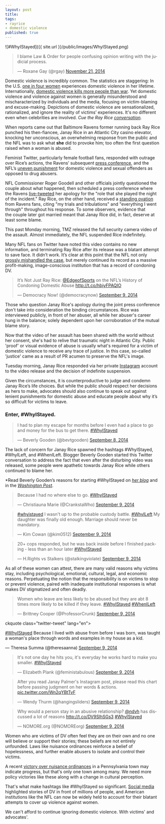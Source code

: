 ```yaml
---
layout: post
title:
tags: 
- rayrice
- domestic violence
published: true
---
```


![#WhyIStayed]({{ site.url }}/public/images/WhyIStayed.png)

<blockquote class="twitter-tweet" lang="en"><p>I blame Law &amp; Order for people confusing opinion writing with the judicial process.</p>&mdash; Roxane Gay (@rgay) <a href="https://twitter.com/rgay/status/535911119253422080">November 21, 2014</a></blockquote>
<script async src="//platform.twitter.com/widgets.js" charset="utf-8"></script>

Domestic violence is incredibly common. The statistics are staggering: In the U.S. [one in four women](http://www.ncadv.org/files/DomesticViolenceFactSheet%28National%29.pdf) experiences domestic violence in her lifetime. Internationally, [domestic violence kills more people than war](http://www.aljazeera.com/news/europe/2014/09/domestic-violence-kills-more-than-civil-war-201499131259139676.html). Yet domestic violence and violence against women is generally misunderstood and mischaracterized by individuals and the media, focusing on victim-blaming and excuse-making. Depictions of domestic violence are sensationalized, rationalized, and<span class="apple-converted-space"> </span>ignore the reality of victims’ experiences. It's no different even when celebrities are involved. *Cue the Ray Rice [conversation](http://www.sbnation.com/nfl/2014/5/23/5744964/ray-rice-arrest-assault-statement-apology-ravens).*

When reports came out that Baltimore Ravens former running back Ray Rice punched his then-fiancee, Janay Rice in an Atlantic City casino elevator, knocking her unconscious, an overwhelming response from the public and the NFL was to ask what **she** did to provoke him; too often the first question raised when a woman is abused.

Feminist Twitter, particularly female football fans, responded with outrage over Rice’s actions, the Ravens’ subsequent [press conference](http://awfulannouncing.com/2014/it-was-not-a-good-idea-for-the-ravens-to-live-tweet-ray-rices-press-conference.html), and the NFL’s [uneven punishment](http://fivethirtyeight.com/features/nfl-domestic-violence-policy-suspensions/) for domestic violence and sexual offenders as opposed to drug abusers.

NFL Commissioner Roger Goodell and other officials jointly questioned the couple about what happened, then scheduled a press conference where the Ravens [live-tweeted](http://profootballtalk.nbcsports.com/2014/09/08/ravens-finally-deleted-their-victim-blaming-tweet/) her apology for the "role that she played the night of the incident." Ray Rice, on the other hand, received a [standing ovation](http://www.baltimoresun.com/sports/ravens/ravens-insider/bal-ray-rice-draws-standing-ovation-from-ravens-fans-20140807,0,6248659.story) from Ravens fans, citing "my trials and tribulations" and "everything I went through" throughout his response. To some observers, evidence that the couple later got married meant that Janay Rice did, in fact, deserve at least some blame.

This past Monday morning, TMZ released the full security camera video of the assault. Almost immediately, the NFL suspended Rice indefinitely.

Many NFL fans on Twitter have noted this video contains no new information, and terminating Ray Rice after its release was a blatant attempt to save face. It didn’t work. It’s clear at this point that the NFL not only [grossly mishandled the case](http://www.usatoday.com/story/sports/nfl/2014/09/10/ap-newsbreak-source-says-rice-video-sent-to-nfl/15407231/), but merely continued its record as a massive profit-making, image-conscious institution that has a record of condoning DV.

<blockquote class="twitter-tweet" lang="en"><p>It’s Not Just Ray Rice: <a href="https://twitter.com/EdgeofSports">@EdgeofSports</a> on the NFL’s History of Condoning Domestic Abuse <a href="http://t.co/hbjyFPAQIO">http://t.co/hbjyFPAQIO</a></p>&mdash; Democracy Now! (@democracynow) <a href="https://twitter.com/democracynow/status/509475131887222784">September 9, 2014</a></blockquote>
<script async src="//platform.twitter.com/widgets.js" charset="utf-8"></script>

Those who question Janay Rice's apology during the joint press conference don't take into consideration the binding circumstances. Rice was interviewed publicly, in front of her abuser, all while her abuser's career hung in the balance; solely dependent upon her corroboration of the mutual blame story.

Now that the video of her assault has been shared with the world without her consent, she's had to relive that traumatic night in Atlantic City. Public 'proof' or visual evidence of abuse is usually what's required for a victim of domestic violence to receive any trace of justice. In this case, so-called 'justice' came as a result of PR acumen to preserve the NFL's image.

Tuesday morning, Janay Rice responded via her private [Instagram](http://www.marieclaire.com/celebrity-lifestyle/janay-rice-responds-via-instagram?src=spr_TWITTER&amp;spr_id=1449_86880353) account to the video release and the decision of indefinite suspension.

Given the circumstances, it is counterproductive to judge and condemn Janay Rice’s life choices. But while the public should respect her decisions as hers to make, advocates should also continue to speak out against lenient punishments for domestic abuse and educate people about why it’s so difficult for victims to leave.
<h3>Enter, #WhyIStayed.</h3>

<blockquote class="twitter-tweet" lang="en"><p>I had to plan my escape for months before I even had a place to go and money for the bus to get there. <a href="https://twitter.com/hashtag/WhyIStayed?src=hash">#WhyIStayed</a></p>&mdash; Beverly Gooden (@bevtgooden) <a href="https://twitter.com/bevtgooden/status/509006334709465088">September 8, 2014</a></blockquote>
<script async src="//platform.twitter.com/widgets.js" charset="utf-8"></script>

The lack of concern for Janay Rice spawned the hashtags #WhyIStayed, #WhyILeft, and #WhenILeft. Blogger Beverly Gooden started this Twitter conversation to address the fact that even after the disturbing video was released, some people were apathetic towards Janay Rice while others continued to blame her.

*Read Beverly Gooden’s reasons for starting #WhyIStayed on *[her blog](http://www.beverlygooden.com/hear/whyistayed)* and in the *[Washington Post](http://www.washingtonpost.com/news/morning-mix/wp/2014/09/09/whyistayed-she-saw-herself-in-ray-rices-wife-janay-and-tweeted-about-it-so-did-thousands-of-others/)*.

<blockquote class="twitter-tweet" lang="en"><p>Because I had no where else to go. <a href="https://twitter.com/hashtag/WhyIStayed?src=hash">#WhyIStayed</a></p>&mdash; Christiauna Marie (@CrankstaWho) <a href="https://twitter.com/CrankstaWho/status/509165290681532416">September 9, 2014</a></blockquote>
<script async src="//platform.twitter.com/widgets.js" charset="utf-8"></script>

<blockquote class="twitter-tweet" lang="en"><p><a href="https://twitter.com/hashtag/whyistayed?src=hash">#whyistayed</a> I wasn&#39;t up to the probable custody battle. <a href="https://twitter.com/hashtag/WhyILeft?src=hash">#WhyILeft</a> My daughter was finally old enough. Marriage should never be mandatory.</p>&mdash; Kim Cowan (@kim0512) <a href="https://twitter.com/kim0512/status/509170803527536640">September 9, 2014</a></blockquote>
<script async src="//platform.twitter.com/widgets.js" charset="utf-8"></script>

<blockquote class="twitter-tweet" lang="en"><p>20+ cops responded, but he was back inside before I finished packing - less than an hour later <a href="https://twitter.com/hashtag/WhyIStayed?src=hash">#WhyIStayed</a></p>&mdash; H.Rights vs Stalkers (@stalkingviolate) <a href="https://twitter.com/stalkingviolate/status/509166706871504896">September 9, 2014</a></blockquote>
<script async src="//platform.twitter.com/widgets.js" charset="utf-8"></script>

As all of these women can attest, there are many<span class="apple-converted-space"> valid </span>reasons why victims stay, including psychological, emotional, cultural, legal, and economic reasons. Perpetuating the notion that the responsibility is on victims to stop or prevent violence, paired with inadequate institutional responses is what makes DV stigmatized and often deadly.

<blockquote class="twitter-tweet" lang="en"><p>Women who leave are less likely to be abused but they are abt 8 times more likely to be killed if they leave. <a href="https://twitter.com/hashtag/WhyIStayed?src=hash">#WhyIStayed</a> <a href="https://twitter.com/hashtag/WhenILeft?src=hash">#WhenILeft</a></p>&mdash; Brittney Cooper (@ProfessorCrunk) <a href="https://twitter.com/ProfessorCrunk/status/509135383117201408">September 9, 2014</a></blockquote>
<script async src="//platform.twitter.com/widgets.js" charset="utf-8"></script>

ckquote class="twitter-tweet" lang="en"><p><a href="https://twitter.com/hashtag/WhyIStayed?src=hash">#WhyIStayed</a> Because I lived with abuse from before I was born, was taught a woman&#39;s place through words and examples in my house as a kid.</p>&mdash; Theresa Summa (@theresaanna) <a href="https://twitter.com/theresaanna/status/509166685698674688">September 9, 2014</a></blockquote>
<script async src="//platform.twitter.com/widgets.js" charset="utf-8"></script>

<blockquote class="twitter-tweet" lang="en"><p>It&#39;s not one day he hits you, it&#39;s everyday he works hard to make you smaller. <a href="https://twitter.com/hashtag/WhyIStayed?src=hash">#WhyIStayed</a></p>&mdash; Elizabeth Plank (@feministabulous) <a href="https://twitter.com/feministabulous/status/509340606410547200">September 9, 2014</a></blockquote>
<script async src="//platform.twitter.com/widgets.js" charset="utf-8"></script>

<blockquote class="twitter-tweet" lang="en"><p>After you read Janay Palmer&#39;s Instagram post, please read this chart before passing judgment on her words &amp; actions. <a href="http://t.co/Wn2qYBtTvF">pic.twitter.com/Wn2qYBtTvF</a></p>&mdash; Wendy Thurm (@hangingsliders) <a href="https://twitter.com/hangingsliders/status/509343053249654785">September 9, 2014</a></blockquote>
<script async src="//platform.twitter.com/widgets.js" charset="utf-8"></script>

<blockquote class="twitter-tweet" lang="en"><p>Why would a person stay in an abusive relationship? <a href="https://twitter.com/ndvh">@ndvh</a> has discussed a lot of reasons <a href="http://t.co/DV9SlhSGs3">http://t.co/DV9SlhSGs3</a>  <a href="https://twitter.com/hashtag/WhyIStayed?src=hash">#WhyIStayed</a></p>&mdash; NOMORE.org (@NOMOREorg) <a href="https://twitter.com/NOMOREorg/status/509413978767114240">September 9, 2014</a></blockquote>
<script async src="//platform.twitter.com/widgets.js" charset="utf-8"></script>

Women who are victims of DV often feel they are on their own and no one will believe or support their stories; these beliefs are not entirely unfounded. Laws like nuisance ordinances reinforce a belief of hopelessness, and further enable abusers to isolate and control their victims.

A recent [victory over nuisance ordinances](https://www.aclu.org/blog/womens-rights/victory-town-will-no-longer-treat-domestic-violence-victims-nuisances) in a Pennsylvania town may indicate progress, but that's only one town among many. We need more policy victories like these along with a change in cultural perception.

That's what make hashtags like #WhyIStayed so significant. [Social media](http://time.com/3319081/whyistayed-hashtag-feminism-activism/) highlighted stories of DV in front of millions of people, and American institutions like the NFL can now be widely held to account for their blatant attempts to cover up violence against women.

We can't afford to continue ignoring domestic violence. With victims' and advocates'.
